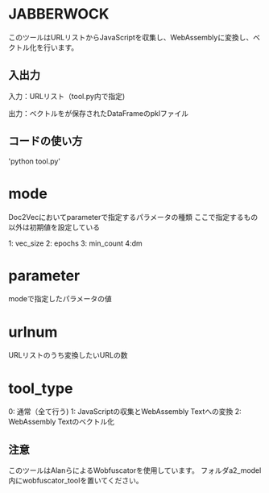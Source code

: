 # JABBERWOCK

このツールはURLリストからJavaScriptを収集し、WebAssemblyに変換し、ベクトル化を行います。

## 入出力

入力：URLリスト（tool.py内で指定)

出力：ベクトルをが保存されたDataFrameのpklファイル

## コードの使い方

'python tool.py'

# mode

Doc2Vecにおいてparameterで指定するパラメータの種類
ここで指定するもの以外は初期値を設定している

1: vec_size
2: epochs
3: min_count
4:dm

# parameter

modeで指定したパラメータの値

# urlnum

URLリストのうち変換したいURLの数

# tool_type

0: 通常（全て行う)
1: JavaScriptの収集とWebAssembly Textへの変換
2: WebAssembly Textのベクトル化

## 注意
このツールはAlanらによるWobfuscatorを使用しています。
フォルダa2_model内にwobfuscator_toolを置いてください。